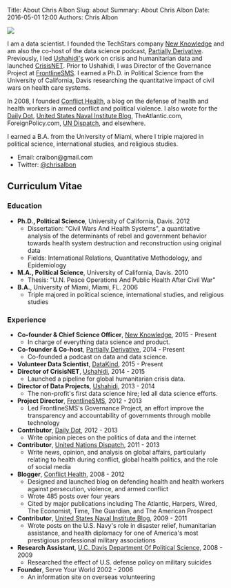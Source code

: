 Title: About Chris Albon
Slug: about
Summary: About Chris Albon
Date: 2016-05-01 12:00
Authors: Chris Albon


<img src="{filename}/images/chris_albon_banner.jpg"></img>

I am a data scientist. I founded the TechStars company [New Knowledge](http://www.newknowledge.io) and am also the co-host of the data science podcast, [Partially Derivative](http://www.partiallyderivative.com). Previously, I led [Ushahidi's](http://www.ushahidi.com) work on crisis and humanitarian data and launched [CrisisNET](http://crisis.net). Prior to Ushahidi, I was Director of the Governance Project at [FrontlineSMS](http://www.frontlinesms.com). I earned a Ph.D. in Political Science from the University of California, Davis researching the quantitative impact of civil wars on health care systems.

In 2008, I founded [Conflict Health](http://www.chrisalbon.com/conflict-health/), a blog on the defense of health and health workers in armed conflict and political violence. I also wrote for the [Daily Dot](http://dailydot.com), [United States Naval Institute Blog](http://blog.usni.org), TheAtlantic.com, ForeignPolicy.com, [UN Dispatch](http://undispatch.com), and elsewhere.

I earned a B.A. from the University of Miami, where I triple majored in political science, international studies, and religious studies.

-   Email: &#099;&#114;&#097;&#108;&#098;&#111;&#110;&#064;&#103;&#109;&#097;&#105;&#108;&#046;&#099;&#111;&#109;
-   Twitter: [@chrisalbon](https://twitter.com/chrisalbon)

## Curriculum Vitae

### Education

-   **Ph.D., Political Science**, University of California, Davis. 2012
    -   Dissertation: "Civil Wars And Health Systems", a quantitative analysis of the determinants of rebel and government behavior towards health system destruction and reconstruction using original data
    -   Fields: International Relations, Quantitative Methodology, and Epidemiology
-   **M.A., Political Science**, University of California, Davis. 2010
    -   Thesis: "U.N. Peace Operations And Public Health After Civil War"
-   **B.A.**, University of Miami, Miami, FL. 2006
    -   Triple majored in political science, international studies, and religious studies

### Experience

-   **Co-founder & Chief Science Officer**, [New Knowledge](http://www.newknowledge.io), 2015 - Present
    -   In charge of everything data science and product.
-   **Co-founder & Co-host**, [Partially Derivative](http://www.partiallyderivative.com), 2014 - Present
    -   Co-founded a podcast on data and data science.
-   **Volunteer Data Scientist**, [DataKind](http://www.datakind.org/), 2015 - Present
-   **Director of CrisisNET**, [Ushahidi](http://www.ushahidi.com), 2014 - 2015
    -   Launched a pipeline for global humanitarian crisis data.
-   **Director of Data Projects**, [Ushahidi](http://www.ushahidi.com), 2013 - 2014
    -   The non-profit's first data science hire; led all data science efforts.
-   **Project Director**, [FrontlineSMS](http://www.frontlinesms.com), 2012 - 2013
    -   Led FrontlineSMS's Governance Project, an effort improve the transparency and accountability of governments through mobile technology
-   **Contributor**, [Daily Dot](http://dailydot.com), 2012 - 2013
    -   Write opinion pieces on the politics of data and the internet
-   **Contributor**, [United Nations Dispatch](http://undispatch.com), 2011 - 2013
    -   Write news, opinion, and analysis on global affairs, particularly relating to health during conflict, global health politics, and the role of social media
-   **Blogger**, [Conflict Health](https://github.com/chrisalbon/conflict_health), 2008 - 2012
    -   Designed and launched blog on defending health and health workers against persecution, violence, and armed conflict
    -   Wrote 485 posts over four years
    -   Cited by major publications including The Atlantic, Harpers, Wired, The Economist, Time, The Guardian, and The American Prospect
-   **Contributor**, [United States Naval Institute Blog](blog.usni.org), 2009 - 2011
    -   Wrote posts on the U.S. Navy's role in disaster relief, humanitarian assistance, and health diplomacy for one of America's most prestigious professional military associations
-   **Research Assistant**, [U.C. Davis Department Of Political Science](http://ps.ucdavis.edu), 2008 - 2009
    -   Researched the effect of U.S. defense policy on military suicides
-   **Founder**, Serve Your World 2002 - 2006
    -   An information site on overseas volunteering
